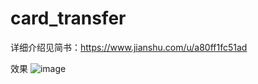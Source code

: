 # card_transfer
详细介绍见简书：https://www.jianshu.com/u/a80ff1fc51ad

效果 ![image](https://github.com/FuJieHao/card_transfer/blob/master/1903696-6e68d65bbdc451c9.gif)
